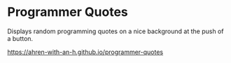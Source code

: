 # Programmer Quotes

Displays random programming quotes on a nice background at the push of a button.

https://ahren-with-an-h.github.io/programmer-quotes
